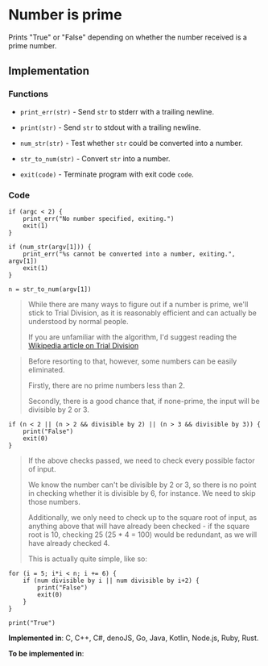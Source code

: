 # Number is prime

Prints "True" or "False" depending on whether the number received is a prime number.

## Implementation

### Functions

- `print_err(str)` - Send `str` to stderr with a trailing newline.

- `print(str)` - Send `str` to stdout with a trailing newline.

- `num_str(str)` - Test whether `str` could be converted into a number.

- `str_to_num(str)` - Convert `str` into a number.

- `exit(code)` - Terminate program with exit code `code`.

### Code

```
if (argc < 2) {
    print_err("No number specified, exiting.")
    exit(1)
}

if (num_str(argv[1])) {
    print_err("%s cannot be converted into a number, exiting.", argv[1])
    exit(1)
}

n = str_to_num(argv[1])
```

> While there are many ways to figure out if a number is prime, we'll stick to Trial Division, as it is reasonably efficient and can actually be understood by normal people.
>
> If you are unfamiliar with the algorithm, I'd suggest reading the [Wikipedia article on Trial Division](https://en.wikipedia.org/wiki/Trial_division)

> Before resorting to that, however, some numbers can be easily eliminated.
>
> Firstly, there are no prime numbers less than 2.
>
> Secondly, there is a good chance that, if none-prime, the input will be divisible by 2 or 3. 

```
if (n < 2 || (n > 2 && divisible by 2) || (n > 3 && divisible by 3)) {
    print("False")
    exit(0)
}
```

> If the above checks passed, we need to check every possible factor of input.
>
> We know the number can't be divisible by 2 or 3, so there is no point in checking whether it is divisible by 6, for instance. We need to skip those numbers.
>
> Additionally, we only need to check up to the square root of input, as anything above that will have already been checked - if the square root is 10, checking 25 (25 * 4 = 100) would be redundant, as we will have already checked 4.
>
> This is actually quite simple, like so:

```
for (i = 5; i*i < n; i += 6) {
    if (num divisible by i || num divisible by i+2) {
        print("False")
        exit(0)
    }
}

print("True")
```

**Implemented in**: C, C++, C#, denoJS, Go, Java, Kotlin, Node.js, Ruby, Rust.

**To be implemented in**:
